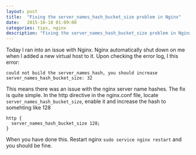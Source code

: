 ```yaml
---
layout: post
title:  "Fixing the server_names_hash_bucket_size problem in Nginx"
date:   2015-10-18 01:09:00
categories: tips, nginx
description: "Fixing the server_names_hash_bucket_size problem in Nginx"
---
```


Today I ran into an issue with Nginx. Nginx automatically shut down on me when I added a new virtual host to it.
Upon checking the error log, I this error:


```
could not build the server_names_hash, you should increase server_names_hash_bucket_size: 32
```

This means there was an issue with the nginx server name hashes.
The fix is quite simple. In the http directive in the nginx.conf file, locate `server_names_hash_bucket_size`, enable it and increase the hash to somehting like 128

```
http {
  server_names_hash_bucket_size 128;
}
```

When you have done this. Restart nginx `sudo service nginx restart` and you should be fine.
